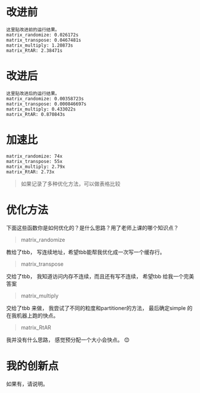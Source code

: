 # 改进前

```
这里贴改进前的运行结果。
matrix_randomize: 0.026172s
matrix_transpose: 0.0467481s
matrix_multiply: 1.20873s
matrix_RtAR: 2.38471s
```

# 改进后

```
这里贴改进后的运行结果。
matrix_randomize: 0.00358723s
matrix_transpose: 0.000846697s
matrix_multiply: 0.433022s
matrix_RtAR: 0.870843s
```

# 加速比
```
matrix_randomize: 74x
matrix_transpose: 55x
matrix_multiply: 2.79x
matrix_RtAR: 2.73x

```

> 如果记录了多种优化方法，可以做表格比较

# 优化方法

下面这些函数你是如何优化的？是什么思路？用了老师上课的哪个知识点？

> matrix_randomize

教给了tbb， 写连续地址，希望tbb能帮我优化成一次写一个缓存行。

> matrix_transpose

交给了tbb， 我知道访问内存不连续，而且还有写不连续， 希望tbb 给我一个完美答案

> matrix_multiply

交给了tbb 来做， 我尝试了不同的粒度和partitioner的方法， 最后确定simple 的在我机器上跑的快点。

> matrix_RtAR

我并没有什么思路， 感觉预分配一个大小会快点。 😊 

# 我的创新点

如果有，请说明。
